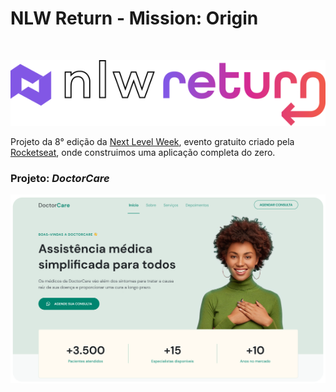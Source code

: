 
# NLW Return - Mission: Origin

<br>

<p align="center"><img width="600" src="./other-media/nlw-logo-stroke.svg"></p>

Projeto da 8° edição da <a href="https://lp.rocketseat.com.br/nlw-return">Next Level Week</a>, evento gratuito criado pela <a href="https://www.rocketseat.com.br">Rocketseat</a>, onde construimos uma aplicação completa do zero.

### Projeto: *DoctorCare*
<p align="center"><img src="./other-media/project.png"></p>

<!-- <img src="./media/ticket.png"> -->
